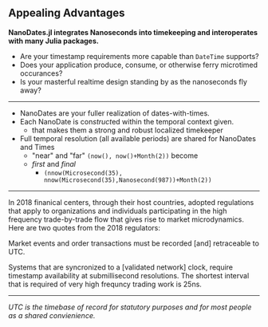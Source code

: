 ## Appealing Advantages

**NanoDates.jl integrates Nanoseconds into timekeeping and interoperates with many Julia packages.**

- Are your timestamp requirements more capable than `DateTime` supports?
- Does your application produce, consume, or otherwise ferry microtimed occurances?
- Is your masterful realtime design standing by as the nanoseconds fly away?

-----

- NanoDates are your fuller realization of dates-with-times.
- Each NanoDate is con*struct*ed within the temporal context given.
    - that makes them a strong and robust localized timekeeper 
- Full temporal resolution (all available periods) are shared for NanoDates and Times
    - "near" and "far" `(now(), now()+Month(2))` become
    - *first* and *final* 
        - `(nnow(Microsecond(35), nnow(Microsecond(35),Nanosecond(987))+Month(2))`
   
 -----
 
In 2018 finanical centers, through their host countries, adopted regulations that apply to organizations and individuals participating in the high frequency  trade-by-trade flow that gives rise to market microdynamics. Here are two quotes from the 2018 regulators:
 
 Market events and order transactions must be recorded
 [and] retraceable to UTC.
 
 Systems that are syncronized to a [validated network] clock, require timestamp availability at submillisecond resolutions. The shortest interval that is required of very high frequncy trading work is 25ns. 

----

*UTC is the timebase of record for statutory purposes and for most people as a shared convienience.*

